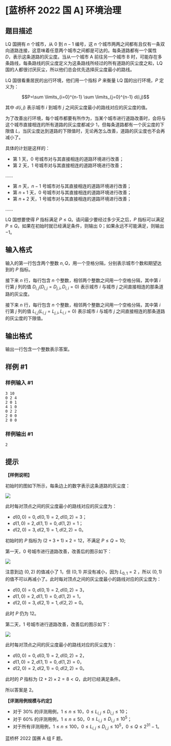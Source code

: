 # [蓝桥杯 2022 国 A] 环境治理

## 题目描述

LQ 国拥有 $n$ 个城市，从 $0$ 到 $n - 1$ 编号，这 $n$ 个城市两两之间都有且仅有一条双向道路连接，这意味着任意两个城市之间都是可达的。每条道路都有一个属性 $D$，表示这条道路的灰尘度。当从一个城市 A 前往另一个城市 B 时，可能存在多条路线，每条路线的灰尘度定义为这条路线所经过的所有道路的灰尘度之和，LQ 国的人都很讨厌灰尘，所以他们总会优先选择灰尘度最小的路线。

LQ 国很看重居民的出行环境，他们用一个指标 $P$ 来衡量 LQ 国的出行环境，$P$ 定义为：

$$P=\sum \limits_{i=0}^{n-1} \sum \limits_{j=0}^{n-1} d(i,j)$$

其中 $d(i,j)$ 表示城市 $i$ 到城市 $j$ 之间灰尘度最小的路线对应的灰尘度的值。

为了改善出行环境，每个城市都要有所作为，当某个城市进行道路改善时，会将与这个城市直接相连的所有道路的灰尘度都减少 $1$，但每条道路都有一个灰尘度的下限值 $L$，当灰尘度达到道路的下限值时，无论再怎么改善，道路的灰尘度也不会再减小了。

具体的计划是这样的：

- 第 $1$ 天，$0$ 号城市对与其直接相连的道路环境进行改善；
- 第 $2$ 天，$1$ 号城市对与其直接相连的道路环境进行改善；

……
- 第 $n$ 天，$n - 1$ 号城市对与其直接相连的道路环境进行改善；
- 第 $n + 1$ 天，$0$ 号城市对与其直接相连的道路环境进行改善；
- 第 $n + 2$ 天，$1$ 号城市对与其直接相连的道路环境进行改善；

……

LQ 国想要使得 $P$ 指标满足 $P \leq Q$。请问最少要经过多少天之后，$P$ 指标可以满足 $P \leq Q$。如果在初始时就已经满足条件，则输出 $0$；如果永远不可能满足，则输出 $-1$。

## 输入格式

输入的第一行包含两个整数 $n, Q$，用一个空格分隔，分别表示城市个数和期望达到的 $P$ 指标。

接下来 $n$ 行，每行包含 $n$ 个整数，相邻两个整数之间用一个空格分隔，其中第 $i$ 行第 $j$ 列的值 $D_{i,j} (D_{i,j}=D_{j,i},D_{i,i} = 0)$ 表示城市 $i$ 与城市 $j$ 之间直接相连的那条道路的灰尘度。

接下来 $n$ 行，每行包含 $n$ 个整数，相邻两个整数之间用一个空格分隔，其中第 $i$ 行第 $j$ 列的值 $L_{i,j} (L_{i,j} = L_{j,i}, L_{i,i} = 0)$ 表示城市 $i$ 与城市 $j$ 之间直接相连的那条道路的灰尘度的下限值。

## 输出格式

输出一行包含一个整数表示答案。

## 样例 #1

### 样例输入 #1
```
3 10
0 2 4
2 0 1
4 1 0
0 2 2
2 0 0
2 0 0
```

### 样例输出 #1

```
2
```

## 提示

**【样例说明】**

初始时的图如下所示，每条边上的数字表示这条道路的灰尘度：

![](https://cdn.luogu.com.cn/upload/image_hosting/5lz6auke.png)

此时每对顶点之间的灰尘度最小的路线对应的灰尘度为：

- $d(0, 0) = 0, d(0, 1) = 2, d(0, 2) = 3$；
- $d(1, 0) = 2, d(1, 1) = 0, d(1, 2) = 1$；
- $d(2, 0) = 3, d(2, 1) = 1, d(2, 2) = 0$。

初始时的 $P$ 指标为 $(2 + 3 + 1) \times 2 = 12$，不满足 $P \leq Q = 10$;

第一天，$0$ 号城市进行道路改善，改善后的图示如下：

![](https://cdn.luogu.com.cn/upload/image_hosting/mrhf5wx6.png)

注意到边 $(0, 2)$ 的值减小了 $1$，但 $(0, 1)$ 并没有减小，因为 $L_{0,1} = 2$ ，所以 $(0, 1)$ 的值不可以再减小了。此时每对顶点之间的灰尘度最小的路线对应的灰尘度为：

- $d(0, 0) = 0, d(0, 1) = 2, d(0, 2) = 3$，
- $d(1, 0) = 2, d(1, 1) = 0, d(1, 2) = 1$，
- $d(2, 0) = 3, d(2, 1) = 1, d(2, 2) = 0$。

此时 $P$ 仍为 $12$。

第二天，1 号城市进行道路改善，改善后的图示如下：

![](https://cdn.luogu.com.cn/upload/image_hosting/tjxis3yb.png)

此时每对顶点之间的灰尘度最小的路线对应的灰尘度为：

- $d(0, 0) = 0, d(0, 1) = 2, d(0, 2) = 2$，
- $d(1, 0) = 2, d(1, 1) = 0, d(1, 2) = 0$，
- $d(2, 0) = 2, d(2, 1) = 0, d(2, 2) = 0$。

此时的 $P$ 指标为 $(2 + 2) \times 2 = 8 < Q$，此时已经满足条件。

所以答案是 $2$。

**【评测用例规模与约定】**

- 对于 $30\%$ 的评测用例，$1 \leq n \leq 10$，$0 \leq L_{i,j} \leq D_{i,j} \leq 10$；
- 对于 $60\%$ 的评测用例，$1 \leq n \leq 50$，$0 \leq L_{i,j} \leq D_{i,j} \leq 10^5$；
- 对于所有评测用例，$1 \leq n \leq 100$，$0 \leq L_{i,j} \leq D_{i,j} \leq 10^5$，$0 \leq Q \leq 2^{31} - 1$。

蓝桥杯 2022 国赛 A 组 F 题。
